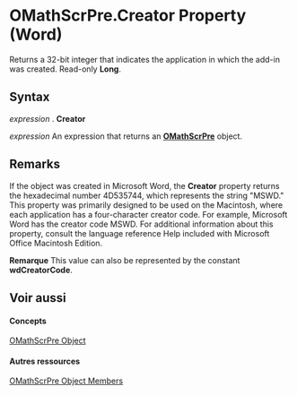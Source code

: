 
# OMathScrPre.Creator Property (Word)

Returns a 32-bit integer that indicates the application in which the add-in was created. Read-only  **Long**.
 


## Syntax

*expression* . **Creator**
 

 
*expression* An expression that returns an **[OMathScrPre](0d3ca716-83e4-21c2-53d7-b75d99519aa0.md)** object.
 

 

## Remarks

If the object was created in Microsoft Word, the  **Creator** property returns the hexadecimal number 4D535744, which represents the string "MSWD." This property was primarily designed to be used on the Macintosh, where each application has a four-character creator code. For example, Microsoft Word has the creator code MSWD. For additional information about this property, consult the language reference Help included with Microsoft Office Macintosh Edition.
 

 

 **Remarque**  This value can also be represented by the constant  **wdCreatorCode**.
 


## Voir aussi


#### Concepts


 
[OMathScrPre Object](0d3ca716-83e4-21c2-53d7-b75d99519aa0.md)
#### Autres ressources


 
[OMathScrPre Object Members](http://msdn.microsoft.com/library/d87ce871-8f49-db54-0c98-5db05d0f67bf%28Office.15%29.aspx)